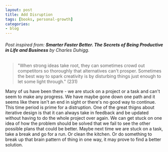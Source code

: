 ```yaml
---
layout: post
title: Add Disruption
tags: [books, personal-growth]
categories:
- blog
---
```


###### Post inspired from: **Smarter Faster Better. The Secrets of Being Productive in Life and Business** by Charles Duhigg.
> "When strong ideas take root, they can sometimes crowd out competitors so thoroughly that alternatives can't prosper. Sometimes the best way to spark creativity is by disturbing things just enough to let some light through." (231)

Many of us have been there - we are stuck on a project or a task and can't seem to make any progress. We have maybe gone down one path and it seems like there isn't an end in sight or there's no good way to continue. This time period is prime for a distruption. One of the great thigns about iterative design is that it can always take in feedback and be updated without having to do the whole project over again. We can get stuck on one idea of how the problem should be solved that we fail to see the other possible plans that could be better. Maybe next time we are stuck on a task, take a break and go for a run. Or clean the kitchen. Or do something to break up that brain pattern of thing in one way, it may prove to find a better solution.